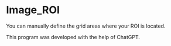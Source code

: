 # Image_ROI
You can manually define the grid areas where your ROI is located. 

This program was developed with the help of ChatGPT. 
